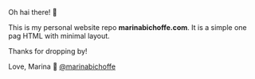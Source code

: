 Oh hai there! 👋

This is my personal website repo **marinabichoffe.com**. It is a simple one pag HTML with minimal layout. 

Thanks for dropping by!

Love, 
Marina 🦄 
[@marinabichoffe](https://twitter.com/marinabichoffe)